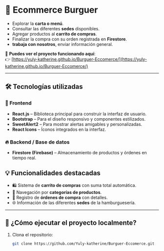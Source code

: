 # 🍔 Ecommerce Burguer

- Explorar la **carta o menú**.
- Consultar las diferentes **sedes** disponibles.
- Agregar productos al **carrito de compras**.
- Finalizar la compra con su orden registrada en **Firestore**.
- **trabaja con nosotros**, enviar información general.

🔗 **Puedes ver el proyecto funcionando aquí**:  
👉 [https://yuly-katherine.github.io/Burguer-Eccomerce/](https://yuly-katherine.github.io/Burguer-Eccomerce/)


---

## 🛠️ Tecnologías utilizadas

### 📌 Frontend

- **React.js** – Biblioteca principal para construir la interfaz de usuario.
- **Bootstrap** – Para el diseño responsivo y componentes estilizados.
- **SweetAlert2** – Para mostrar alertas amigables y personalizadas.
- **React Icons** – Íconos integrados en la interfaz.

### 🔥 Backend / Base de datos

- **Firestore (Firebase)** – Almacenamiento de productos y órdenes en tiempo real.

## 💡 Funcionalidades destacadas

- 🛍️ Sistema de **carrito de compras** con suma total automática.
- 🔎 Navegación por **categorías de productos**.
- 🧾 Registro de **órdenes de compra** con detalles.
- 🌐 Información de las diferentes **sedes** de la hamburguesería.

---

## 🚀 ¿Cómo ejecutar el proyecto localmente?

1. Clona el repositorio:
   ```bash
   git clone https://github.com/Yuly-katherine/Burguer-Eccomerce.git